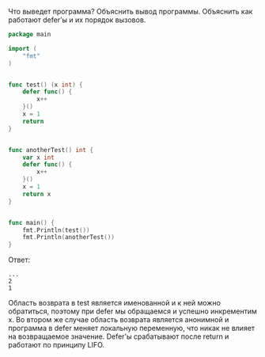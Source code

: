 Что выведет программа? Объяснить вывод программы. Объяснить как работают defer’ы и их порядок вызовов.

```go
package main

import (
	"fmt"
)


func test() (x int) {
	defer func() {
		x++
	}()
	x = 1
	return
}


func anotherTest() int {
	var x int
	defer func() {
		x++
	}()
	x = 1
	return x
}


func main() {
	fmt.Println(test())
	fmt.Println(anotherTest())
}
```

Ответ:
```
...
2
1
```
Область возврата в test является именованной и к ней можно
обратиться, поэтому при defer мы обращаемся и успешно инкрементим х. Во втором же случае
область возврата является анонимной и программа в defer меняет локальную переменную,
что никак не влияет на возвращаемое значение.
Defer'ы срабатывают после return и работают по принципу LIFO.